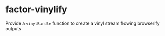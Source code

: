 # factor-vinylify
Provide a `vinylBundle` function to create a vinyl stream flowing browserify outputs
